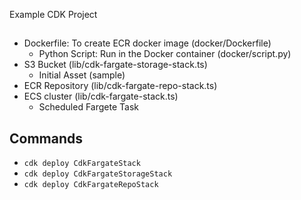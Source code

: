 Example CDK Project

## 

* Dockerfile: To create ECR docker image (docker/Dockerfile)
    * Python Script: Run in the Docker container (docker/script.py)
* S3 Bucket (lib/cdk-fargate-storage-stack.ts)
    * Initial Asset (sample)
* ECR Repository (lib/cdk-fargate-repo-stack.ts)
* ECS cluster (lib/cdk-fargate-stack.ts)
    * Scheduled Fargete Task

## Commands

 * `cdk deploy CdkFargateStack`
 * `cdk deploy CdkFargateStorageStack`
 * `cdk deploy CdkFargateRepoStack`
